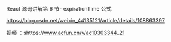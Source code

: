 <!--
 * @Author: your name
 * @Date: 2021-05-06 12:29:53
 * @LastEditTime: 2021-05-14 16:06:53
 * @LastEditors: your name
 * @Description: In User Settings Edi
 * @FilePath: /react/react逐行源码分析文档/react帖子.md
-->
React 源码讲解第 6 节- expirationTime 公式

https://blog.csdn.net/weixin_44135121/article/details/108863397

视频 ：shttps://www.acfun.cn/v/ac10303344_21